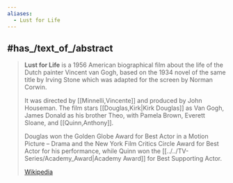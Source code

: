 ```yaml
---
aliases:
  - Lust for Life
---
```



## #has_/text_of_/abstract 

> **Lust for Life** is a 1956 American biographical film about the life of the Dutch painter Vincent van Gogh, 
> based on the 1934 novel of the same title by Irving Stone which was adapted for the screen by Norman Corwin.
>
> It was directed by [[Minnelli,Vincente]] and produced by John Houseman. 
> The film stars [[Douglas,Kirk|Kirk Douglas]] as Van Gogh, James Donald as his brother Theo, 
> with Pamela Brown, Everett Sloane, and [[Quinn,Anthony]]. 
> 
> Douglas won the Golden Globe Award for Best Actor in a Motion Picture – Drama 
> and the New York Film Critics Circle Award for Best Actor for his performance, 
> while Quinn won the [[../../TV-Series/Academy_Award|Academy Award]] for Best Supporting Actor.
>
> [Wikipedia](https://en.wikipedia.org/wiki/Lust%20for%20Life%20(1956%20film))

